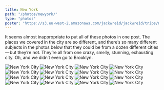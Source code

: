 ```yaml
---
title: New York
path: "/photos/newyork/"
type: "photos"
poster: "https://s3.eu-west-2.amazonaws.com/jackwreid/jackwreid/trips/new-york-city/rock-view.jpg"
---
```


It seems almost inappropriate to put all of these photos in one post. The places we covered in the city are so different, and there’s so many different subjects in the photos below that they could be from a dozen different cities — but they’re not. They’re all from one crazy, smelly, stunning, exhausting city. Oh, and we didn’t even go to Brooklyn.

<img alt="New York City" src="https://s3.eu-west-2.amazonaws.com/jackwreid/jackwreid/trips/new-york-city/rock-view.jpg" />
<img alt="New York City" src="https://s3.eu-west-2.amazonaws.com/jackwreid/jackwreid/trips/new-york-city/projects.jpg" />
<img alt="New York City" src="https://s3.eu-west-2.amazonaws.com/jackwreid/jackwreid/trips/new-york-city/downtown.jpg" />
<img alt="New York City" src="https://s3.eu-west-2.amazonaws.com/jackwreid/jackwreid/trips/new-york-city/upper-west-side.jpg" />
<img alt="New York City" src="https://s3.eu-west-2.amazonaws.com/jackwreid/jackwreid/trips/new-york-city/bk-bridge.jpg" />
<img alt="New York City" src="https://s3.eu-west-2.amazonaws.com/jackwreid/jackwreid/trips/new-york-city/copper-top.jpg" />
<img alt="New York City" src="https://s3.eu-west-2.amazonaws.com/jackwreid/jackwreid/trips/new-york-city/met-artemis.jpg" />
<img alt="New York City" src="https://s3.eu-west-2.amazonaws.com/jackwreid/jackwreid/trips/new-york-city/met-palace.jpg" />
<img alt="New York City" src="https://s3.eu-west-2.amazonaws.com/jackwreid/jackwreid/trips/new-york-city/sputnik.jpg" />
<img alt="New York City" src="https://s3.eu-west-2.amazonaws.com/jackwreid/jackwreid/trips/new-york-city/security-council.jpg" />
<img alt="New York City" src="https://s3.eu-west-2.amazonaws.com/jackwreid/jackwreid/trips/new-york-city/subway-tude.jpg" />
<img alt="New York City" src="https://s3.eu-west-2.amazonaws.com/jackwreid/jackwreid/trips/new-york-city/rock-view.jpg" />
<img alt="New York City" src="https://s3.eu-west-2.amazonaws.com/jackwreid/jackwreid/trips/new-york-city/pavement-bright.jpg" />
<img alt="New York City" src="https://s3.eu-west-2.amazonaws.com/jackwreid/jackwreid/trips/new-york-city/nypd.jpg" />
<img alt="New York City" src="https://s3.eu-west-2.amazonaws.com/jackwreid/jackwreid/trips/new-york-city/oculus.jpg" />
<img alt="New York City" src="https://s3.eu-west-2.amazonaws.com/jackwreid/jackwreid/trips/new-york-city/liberty-head.jpg" />

